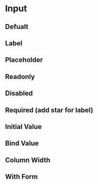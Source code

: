 # Input

## Defualt

## Label

## Placeholder

## Readonly

## Disabled

## Required (add star for label)

## Initial Value

## Bind Value

## Column Width

## With Form
